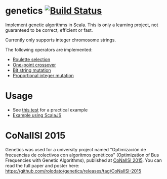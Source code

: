 # genetics [![Build Status](https://travis-ci.org/rolodato/genetics.svg?branch=master)](https://travis-ci.org/rolodato/genetics)

Implement genetic algorithms in Scala.
This is only a learning project, not guaranteed to be correct, efficient or fast.

Currently only supports integer chromosome strings.

The following operators are implemented:

* [Roulette selection](jvm/src/test/scala/rolodato/genetics/impl/RouletteSelectionSuite.scala)
* [One-point crossover](jvm/src/test/scala/rolodato/genetics/impl/OnePointCrossoverSuite.scala)
* [Bit string mutation](jvm/src/test/scala/rolodato/genetics/impl/BitStringMutationSuite.scala)
* [Proportional integer mutation](jvm/src/test/scala/rolodato/genetics/impl/IntegerMutationSuite.scala)

# Usage

* See [this test](jvm/src/test/scala/rolodato/genetics/GeneticSpec.scala) for a practical example
* [Example using ScalaJS](https://github.com/rolodato/utn-ia)

# CoNaIISI 2015

Genetics was used for a university project named "Optimización de frecuencias de colectivos con algoritmos genéticos" (Optimization of Bus Frequencies with Genetic Algorithms), published at [CoNaIISI 2015](http://conaiisi2015.utn.edu.ar/).
You can read the full paper and poster here: https://github.com/rolodato/genetics/releases/tag/CoNaIISI-2015
